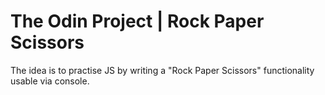 # The Odin Project | Rock Paper Scissors

The idea is to practise JS by writing a
"Rock Paper Scissors" functionality usable via console.